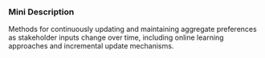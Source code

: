 ### Mini Description

Methods for continuously updating and maintaining aggregate preferences as stakeholder inputs change over time, including online learning approaches and incremental update mechanisms.
